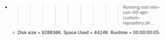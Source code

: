 * >>>>>>>>> Running inst-min-con-00-apt-custom-repository.sh ...
  * Disk size = 928836K. Space Used = 4424K. Runtime = 00:00:00:05.
